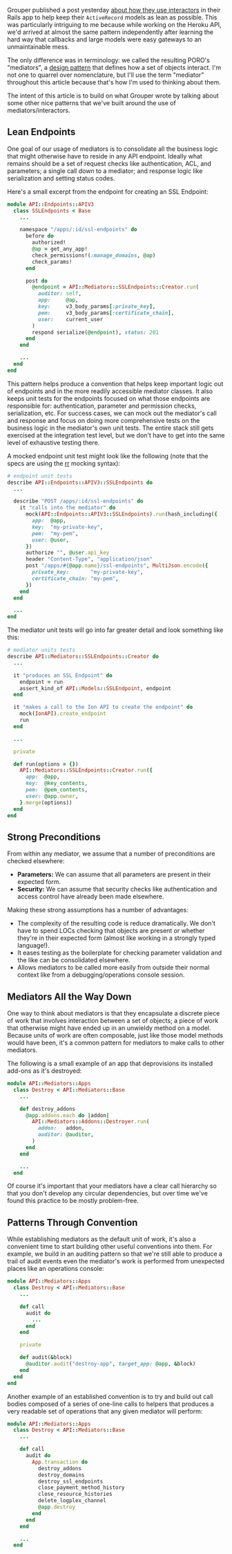 Grouper published a post yesterday [about how they use interactors](http://eng.joingrouper.com/blog/2014/03/03/rails-the-missing-parts-interactors) in their Rails app to help keep their `ActiveRecord` models as lean as possible. This was particularly intriguing to me because while working on the Heroku API, we'd arrived at almost the same pattern independently after learning the hard way that callbacks and large models were easy gateways to an unmaintainable mess.

The only difference was in terminology: we called the resulting PORO's "mediators", a [design pattern](http://en.wikipedia.org/wiki/Mediator_pattern) that defines how a set of objects interact. I'm not one to quarrel over nomenclature, but I'll use the term "mediator" throughout this article because that's how I'm used to thinking about them.

The intent of this article is to build on what Grouper wrote by talking about some other nice patterns that we've built around the use of mediators/interactors.

## Lean Endpoints

One goal of our usage of mediators is to consolidate all the business logic that might otherwise have to reside in any API endpoint. Ideally what remains should be a set of request checks like authentication, ACL, and parameters; a single call down to a mediator; and response logic like serialization and setting status codes.

Here's a small excerpt from the endpoint for creating an SSL Endpoint:

``` ruby
module API::Endpoints::APIV3
  class SSLEndpoints < Base
    ...

    namespace "/apps/:id/ssl-endpoints" do
      before do
        authorized!
        @ap = get_any_app!
        check_permissions!(:manage_domains, @ap)
        check_params!
      end

      post do
        @endpoint = API::Mediators::SSLEndpoints::Creator.run(
          auditor: self,
          app:     @ap,
          key:     v3_body_params[:private_key],
          pem:     v3_body_params[:certificate_chain],
          user:    current_user
        )
        respond serialize(@endpoint), status: 201
      end
    end

    ...
  end
end
```

This pattern helps produce a convention that helps keep important logic out of endpoints and in the more readily accessible mediator classes. It also keeps unit tests for the endpoints focused on what those endpoints are responsible for: authentication, parameter and permission checks, serialization, etc. For success cases, we can mock out the mediator's call and response and focus on doing more comprehensive tests on the business logic in the mediator's own unit tests. The entire stack still gets exercised at the integration test level, but we don't have to get into the same level of exhaustive testing there.

A mocked endpoint unit test might look like the following (note that the specs are using the [rr](https://github.com/rr/rr) mocking syntax):

``` ruby
# endpoint unit tests
describe API::Endpoints::APIV3::SSLEndpoints do
  ...

  describe "POST /apps/:id/ssl-endpoints" do
    it "calls into the mediator" do
      mock(API::Endpoints::APIV3::SSLEndpoints).run(hash_including({
        app:  @app,
        key:  "my-private-key",
        pem:  "my-pem",
        user: @user,
      })
      authorize "", @user.api_key
      header "Content-Type", "application/json"
      post "/apps/#{@app.name}/ssl-endpoints", MultiJson.encode({
        private_key:       "my-private-key",
        certificate_chain: "my-pem",
      })
    end
  end

  ...
end
```

The mediator unit tests will go into far greater detail and look something like this:

``` ruby
# mediator units tests
describe API::Mediators::SSLEndpoints::Creator do
  ...

  it "produces an SSL Endpoint" do
    endpoint = run
    assert_kind_of API::Models::SSLEndpoint, endpoint
  end

  it "makes a call to the Ion API to create the endpoint" do
    mock(IonAPI).create_endpoint
    run
  end

  ...

  private

  def run(options = {})
    API::Mediators::SSLEndpoints::Creator.run({
      app:  @app,
      key:  @key_contents,
      pem:  @pem_contents,
      user: @app.owner,
    }.merge(options))
  end
end
```

## Strong Preconditions

From within any mediator, we assume that a number of preconditions are checked elsewhere:

* **Parameters:** We can assume that all parameters are present in their expected form.
* **Security:** We can assume that security checks like authentication and access control have already been made elsewhere.

Making these strong assumptions has a number of advantages:

* The complexity of the resulting code is reduce dramatically. We don't have to spend LOCs checking that objects are present or whether they're in their expected form (almost like working in a strongly typed language!).
* It eases testing as the boilerplate for checking parameter validation and the like can be consolidated elsewhere.
* Allows mediators to be called more easily from outside their normal context like from a debugging/operations console session.

## Mediators All the Way Down

One way to think about mediators is that they encapsulate a discrete piece of work that involves interaction between a set of objects; a piece of work that otherwise might have ended up in an unwieldy method on a model. Because units of work are often composable, just like those model methods would have been, it's a common pattern for mediators to make calls to other mediators.

The following is a small example of an app that deprovisions its installed add-ons as it's destroyed:

``` ruby
module API::Mediators::Apps
  class Destroy < API::Mediators::Base
    ...

    def destroy_addons
      @app.addons.each do |addon|
        API::Mediators::Addons::Destroyer.run(
          addon:   addon,
          auditor: @auditor,
        )
      end
    end

    ...
  end
```

Of course it's important that your mediators have a clear call hierarchy so that you don't develop any circular dependencies, but over time we've found this practice to be mostly problem-free.

## Patterns Through Convention

While establishing mediators as the default unit of work, it's also a convenient time to start building other useful conventions into them. For example, we build in an auditing pattern so that we're still able to produce a trail of audit events even the mediator's work is performed from unexpected places like an operations console:

``` ruby
module API::Mediators::Apps
  class Destroy < API::Mediators::Base
    ...

    def call
      audit do
        ...
      end
    end

    private

    def audit(&block)
      @auditor.audit("destroy-app", target_app: @app, &block)
    end
  end
end
```

Another example of an established convention is to try and build out call bodies composed of a series of one-line calls to helpers that produces a very readable set of operations that any given mediator will perform:

``` ruby
module API::Mediators::Apps
  class Destroy < API::Mediators::Base
    ...

    def call
      audit do
        App.transaction do
          destroy_addons
          destroy_domains
          destroy_ssl_endpoints
          close_payment_method_history
          close_resource_histories
          delete_logplex_channel
          @app.destroy
        end
      end
    end

    ...
  end
```
